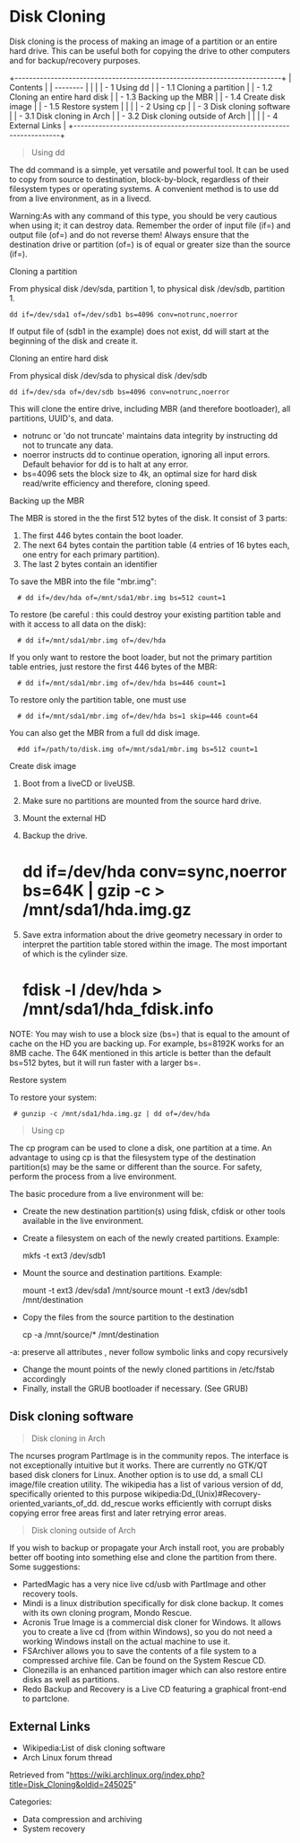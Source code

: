 Disk Cloning
============

Disk cloning is the process of making an image of a partition or an
entire hard drive. This can be useful both for copying the drive to
other computers and for backup/recovery purposes.

+--------------------------------------------------------------------------+
| Contents                                                                 |
| --------                                                                 |
|                                                                          |
| -   1 Using dd                                                           |
|     -   1.1 Cloning a partition                                          |
|     -   1.2 Cloning an entire hard disk                                  |
|     -   1.3 Backing up the MBR                                           |
|     -   1.4 Create disk image                                            |
|     -   1.5 Restore system                                               |
|                                                                          |
| -   2 Using cp                                                           |
| -   3 Disk cloning software                                              |
|     -   3.1 Disk cloning in Arch                                         |
|     -   3.2 Disk cloning outside of Arch                                 |
|                                                                          |
| -   4 External Links                                                     |
+--------------------------------------------------------------------------+

> Using dd

The dd command is a simple, yet versatile and powerful tool. It can be
used to copy from source to destination, block-by-block, regardless of
their filesystem types or operating systems. A convenient method is to
use dd from a live environment, as in a livecd.

Warning:As with any command of this type, you should be very cautious
when using it; it can destroy data. Remember the order of input file
(if=) and output file (of=) and do not reverse them! Always ensure that
the destination drive or partition (of=) is of equal or greater size
than the source (if=).

Cloning a partition

From physical disk /dev/sda, partition 1, to physical disk /dev/sdb,
partition 1.

    dd if=/dev/sda1 of=/dev/sdb1 bs=4096 conv=notrunc,noerror

If output file of (sdb1 in the example) does not exist, dd will start at
the beginning of the disk and create it.

Cloning an entire hard disk

From physical disk /dev/sda to physical disk /dev/sdb

    dd if=/dev/sda of=/dev/sdb bs=4096 conv=notrunc,noerror

This will clone the entire drive, including MBR (and therefore
bootloader), all partitions, UUID's, and data.

-   notrunc or 'do not truncate' maintains data integrity by instructing
    dd not to truncate any data.
-   noerror instructs dd to continue operation, ignoring all input
    errors. Default behavior for dd is to halt at any error.
-   bs=4096 sets the block size to 4k, an optimal size for hard disk
    read/write efficiency and therefore, cloning speed.

Backing up the MBR

The MBR is stored in the the first 512 bytes of the disk. It consist of
3 parts:

1.  The first 446 bytes contain the boot loader.
2.  The next 64 bytes contain the partition table (4 entries of 16 bytes
    each, one entry for each primary partition).
3.  The last 2 bytes contain an identifier

To save the MBR into the file "mbr.img":

      # dd if=/dev/hda of=/mnt/sda1/mbr.img bs=512 count=1

To restore (be careful : this could destroy your existing partition
table and with it access to all data on the disk):

      # dd if=/mnt/sda1/mbr.img of=/dev/hda

If you only want to restore the boot loader, but not the primary
partition table entries, just restore the first 446 bytes of the MBR:

      # dd if=/mnt/sda1/mbr.img of=/dev/hda bs=446 count=1

To restore only the partition table, one must use

      # dd if=/mnt/sda1/mbr.img of=/dev/hda bs=1 skip=446 count=64

You can also get the MBR from a full dd disk image.

      #dd if=/path/to/disk.img of=/mnt/sda1/mbr.img bs=512 count=1

Create disk image

1. Boot from a liveCD or liveUSB.

2. Make sure no partitions are mounted from the source hard drive.

3. Mount the external HD

4. Backup the drive.

     # dd if=/dev/hda conv=sync,noerror bs=64K | gzip -c  > /mnt/sda1/hda.img.gz

5. Save extra information about the drive geometry necessary in order to
interpret the partition table stored within the image. The most
important of which is the cylinder size.

     # fdisk -l /dev/hda > /mnt/sda1/hda_fdisk.info

NOTE: You may wish to use a block size (bs=) that is equal to the amount
of cache on the HD you are backing up. For example, bs=8192K works for
an 8MB cache. The 64K mentioned in this article is better than the
default bs=512 bytes, but it will run faster with a larger bs=.

Restore system

To restore your system:

     # gunzip -c /mnt/sda1/hda.img.gz | dd of=/dev/hda

> Using cp

The cp program can be used to clone a disk, one partition at a time. An
advantage to using cp is that the filesystem type of the destination
partition(s) may be the same or different than the source. For safety,
perform the process from a live environment.

The basic procedure from a live environment will be:

-   Create the new destination partition(s) using fdisk, cfdisk or other
    tools available in the live environment.
-   Create a filesystem on each of the newly created partitions.
    Example:

    mkfs -t ext3 /dev/sdb1

-   Mount the source and destination partitions. Example:

    mount -t ext3 /dev/sda1 /mnt/source
    mount -t ext3 /dev/sdb1 /mnt/destination

-   Copy the files from the source partition to the destination

    cp -a /mnt/source/* /mnt/destination

-a: preserve all attributes , never follow symbolic links and copy
recursively

-   Change the mount points of the newly cloned partitions in /etc/fstab
    accordingly
-   Finally, install the GRUB bootloader if necessary. (See GRUB)

Disk cloning software
---------------------

> Disk cloning in Arch

The ncurses program PartImage is in the community repos. The interface
is not exceptionally intuitive but it works. There are currently no
GTK/QT based disk cloners for Linux. Another option is to use dd, a
small CLI image/file creation utility. The wikipedia has a list of
various version of dd, specifically oriented to this purpose
wikipedia:Dd_(Unix)#Recovery-oriented_variants_of_dd. dd_rescue works
efficiently with corrupt disks copying error free areas first and later
retrying error areas.

> Disk cloning outside of Arch

If you wish to backup or propagate your Arch install root, you are
probably better off booting into something else and clone the partition
from there. Some suggestions:

-   PartedMagic has a very nice live cd/usb with PartImage and other
    recovery tools.
-   Mindi is a linux distribution specifically for disk clone backup. It
    comes with its own cloning program, Mondo Rescue.
-   Acronis True Image is a commercial disk cloner for Windows. It
    allows you to create a live cd (from within Windows), so you do not
    need a working Windows install on the actual machine to use it.
-   FSArchiver allows you to save the contents of a file system to a
    compressed archive file. Can be found on the System Rescue CD.
-   Clonezilla is an enhanced partition imager which can also restore
    entire disks as well as partitions.
-   Redo Backup and Recovery is a Live CD featuring a graphical
    front-end to partclone.

External Links
--------------

-   Wikipedia:List of disk cloning software
-   Arch Linux forum thread

Retrieved from
"https://wiki.archlinux.org/index.php?title=Disk_Cloning&oldid=245025"

Categories:

-   Data compression and archiving
-   System recovery
